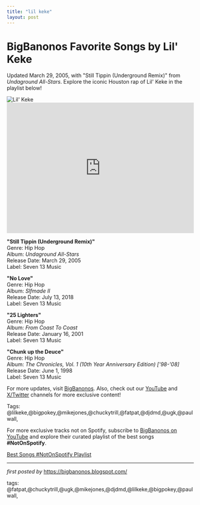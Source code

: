 ```yaml
---
title: "lil keke"
layout: post
---
```

<!-- Title of the Post -->
<h1 >BigBanonos Favorite Songs by Lil' Keke</h1> <!-- Introductory Text -->
<p >Updated March 29, 2005, with "Still Tippin (Underground Remix)" from <em>Undaground All-Stars</em>. Explore the iconic Houston rap of Lil' Keke in the playlist below!</p> <!-- Featured Image -->
<div > <img src="https://i.scdn.co/image/ab6761610000e5eb902b24a63031b18e4106b7ef" alt="Lil' Keke" />
</div> <!-- Spotify Embed -->
<div > <iframe src="https://open.spotify.com/embed/playlist/4l4snOebARfSicv4zaQfwg?utm_source=generator" width="100%" height="352" frameborder="0" allowfullscreen="" allow="autoplay; clipboard-write; encrypted-media; fullscreen; picture-in-picture" loading="lazy"></iframe>
</div> <!-- Song Information -->
<div > <p><strong>"Still Tippin (Underground Remix)"</strong><br> Genre: Hip Hop<br> Album: <em>Undaground All-Stars</em><br> Release Date: March 29, 2005<br> Label: Seven 13 Music</p> <p><strong>"No Love"</strong><br> Genre: Hip Hop<br> Album: <em>Slfmade II</em><br> Release Date: July 13, 2018<br> Label: Seven 13 Music</p> <p><strong>"25 Lighters"</strong><br> Genre: Hip Hop<br> Album: <em>From Coast To Coast</em><br> Release Date: January 16, 2001<br> Label: Seven 13 Music</p> <p><strong>"Chunk up the Deuce"</strong><br> Genre: Hip Hop<br> Album: <em>The Chronicles, Vol. 1 (10th Year Anniversary Edition) ['98-'08]</em><br> Release Date: June 1, 1998<br> Label: Seven 13 Music</p>
</div> <!-- Footer Links -->
<div > <p>For more updates, visit <a href="https://bigbanonos.blogspot.com/" target="_blank">BigBanonos</a>. Also, check out our <a href="https://www.youtube.com/@BigBanonos" target="_blank">YouTube</a> and <a href="https://x.com/bigbanonos" target="_blank">X/Twitter</a> channels for more exclusive content!</p>
</div> <!-- Tags -->
<p >Tags: @lilkeke,@bigpokey,@mikejones,@chuckytrill,@fatpat,@djdmd,@ugk,@paulwall,</p>


<!--Subscribe and Playlist Links-->
<div>
    <p>For more exclusive tracks not on Spotify, subscribe to <a href="https://www.youtube.com/@BigBanonos" target="_blank">BigBanonos on YouTube</a> and explore their curated playlist of the best songs <strong>#NotOnSpotify</strong>.</p>
    <p><a href="https://www.youtube.com/playlist?list=PLtuNtuTatqI0kFahUCbtbfenC_ET5O_tr" target="_blank">Best Songs #NotOnSpotify Playlist<br /></a></p></div>

<hr />

<p><em>first posted by</em> <a href="https://bigbanonos.blogspot.com/" rel="noopener" target="_new">https://bigbanonos.blogspot.com/</a></p>

<p>tags: @fatpat,@chuckytrill,@ugk,@mikejones,@djdmd,@lilkeke,@bigpokey,@paulwall,</p>
